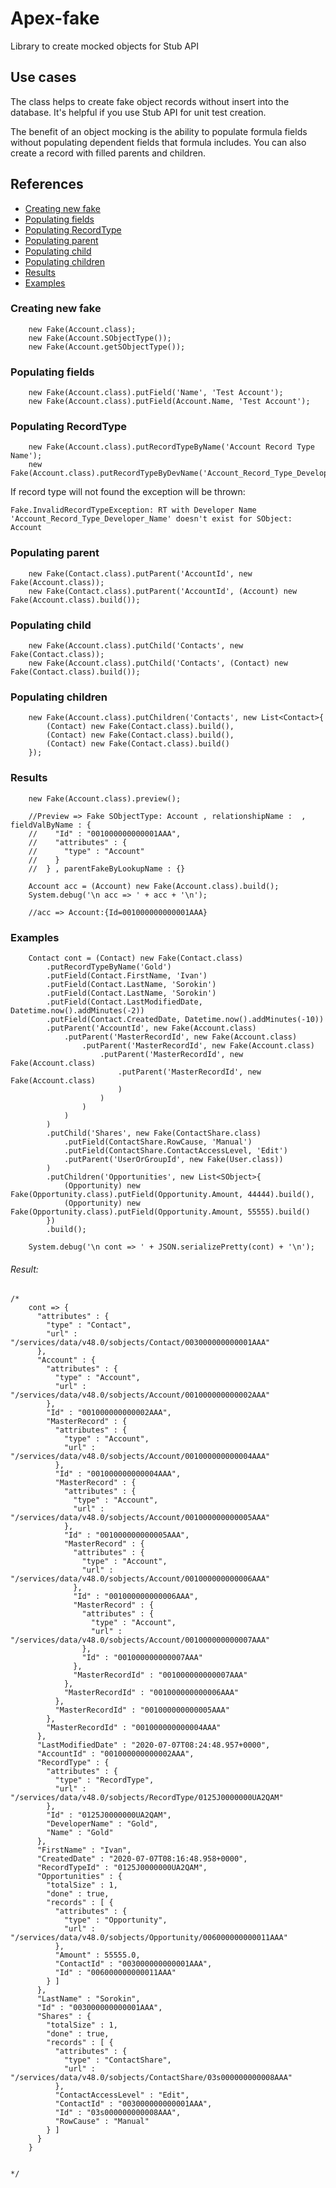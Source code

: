 # Apex-fake
Library to create mocked objects for Stub API

## Use cases
The class helps to create fake object records without insert into the database.
It's helpful if you use Stub API for unit test creation.

The benefit of an object mocking is the ability to populate formula fields without 
populating dependent fields that formula includes. You can also create a record with 
filled parents and children.



## References
- [Creating new fake](#Creating-new-fake)  
- [Populating fields](#Populating-fields)  
- [Populating RecordType](#Populating-RecordType)  
- [Populating parent](#Populating-parent)  
- [Populating child](#Populating-child)  
- [Populating children](#Populating-children)  
- [Results](#Results)  
- [Examples](#Examples)



### Creating new fake
```apex
    new Fake(Account.class);
    new Fake(Account.SObjectType());
    new Fake(Account.getSObjectType());
```


### Populating fields 
```apex
    new Fake(Account.class).putField('Name', 'Test Account');
    new Fake(Account.class).putField(Account.Name, 'Test Account');
```


### Populating RecordType
```apexpex
    new Fake(Account.class).putRecordTypeByName('Account Record Type Name');
    new Fake(Account.class).putRecordTypeByDevName('Account_Record_Type_Developer_Name');

```
If record type will not found the exception will be thrown:
```
Fake.InvalidRecordTypeException: RT with Developer Name 'Account_Record_Type_Developer_Name' doesn't exist for SObject: Account
```
### Populating parent
```apex
    new Fake(Contact.class).putParent('AccountId', new Fake(Account.class));
    new Fake(Contact.class).putParent('AccountId', (Account) new Fake(Account.class).build());

```

### Populating child
```apex
    new Fake(Account.class).putChild('Contacts', new Fake(Contact.class));
    new Fake(Account.class).putChild('Contacts', (Contact) new Fake(Contact.class).build());
```

### Populating children
```apex
    new Fake(Account.class).putChildren('Contacts', new List<Contact>{
        (Contact) new Fake(Contact.class).build(),
        (Contact) new Fake(Contact.class).build(),
        (Contact) new Fake(Contact.class).build()
    });
```
### Results
```apex
    new Fake(Account.class).preview();

    //Preview => Fake SObjectType: Account , relationshipName :  , fieldValByName : {
    //    "Id" : "001000000000001AAA",
    //    "attributes" : {
    //      "type" : "Account"
    //    }
    //  } , parentFakeByLookupName : {}

    Account acc = (Account) new Fake(Account.class).build();
    System.debug('\n acc => ' + acc + '\n');

    //acc => Account:{Id=001000000000001AAA}

```

### Examples

```apex
    Contact cont = (Contact) new Fake(Contact.class)
    	.putRecordTypeByName('Gold')
    	.putField(Contact.FirstName, 'Ivan')
    	.putField(Contact.LastName, 'Sorokin')
    	.putField(Contact.LastName, 'Sorokin')
    	.putField(Contact.LastModifiedDate, Datetime.now().addMinutes(-2))
    	.putField(Contact.CreatedDate, Datetime.now().addMinutes(-10))
    	.putParent('AccountId', new Fake(Account.class)
    		.putParent('MasterRecordId', new Fake(Account.class)
    			.putParent('MasterRecordId', new Fake(Account.class)
    				.putParent('MasterRecordId', new Fake(Account.class)
    					.putParent('MasterRecordId', new Fake(Account.class)
    					)
    				)
    			)
    		)
    	)
    	.putChild('Shares', new Fake(ContactShare.class)
    		.putField(ContactShare.RowCause, 'Manual')
    		.putField(ContactShare.ContactAccessLevel, 'Edit')
    		.putParent('UserOrGroupId', new Fake(User.class))
    	)
    	.putChildren('Opportunities', new List<SObject>{
    		(Opportunity) new Fake(Opportunity.class).putField(Opportunity.Amount, 44444).build(),
    		(Opportunity) new Fake(Opportunity.class).putField(Opportunity.Amount, 55555).build()
    	})
    	.build();
    
    System.debug('\n cont => ' + JSON.serializePretty(cont) + '\n');
```
###### Result:
```apex
/* 
    cont => {
      "attributes" : {
        "type" : "Contact",
        "url" : "/services/data/v48.0/sobjects/Contact/003000000000001AAA"
      },
      "Account" : {
        "attributes" : {
          "type" : "Account",
          "url" : "/services/data/v48.0/sobjects/Account/001000000000002AAA"
        },
        "Id" : "001000000000002AAA",
        "MasterRecord" : {
          "attributes" : {
            "type" : "Account",
            "url" : "/services/data/v48.0/sobjects/Account/001000000000004AAA"
          },
          "Id" : "001000000000004AAA",
          "MasterRecord" : {
            "attributes" : {
              "type" : "Account",
              "url" : "/services/data/v48.0/sobjects/Account/001000000000005AAA"
            },
            "Id" : "001000000000005AAA",
            "MasterRecord" : {
              "attributes" : {
                "type" : "Account",
                "url" : "/services/data/v48.0/sobjects/Account/001000000000006AAA"
              },
              "Id" : "001000000000006AAA",
              "MasterRecord" : {
                "attributes" : {
                  "type" : "Account",
                  "url" : "/services/data/v48.0/sobjects/Account/001000000000007AAA"
                },
                "Id" : "001000000000007AAA"
              },
              "MasterRecordId" : "001000000000007AAA"
            },
            "MasterRecordId" : "001000000000006AAA"
          },
          "MasterRecordId" : "001000000000005AAA"
        },
        "MasterRecordId" : "001000000000004AAA"
      },
      "LastModifiedDate" : "2020-07-07T08:24:48.957+0000",
      "AccountId" : "001000000000002AAA",
      "RecordType" : {
        "attributes" : {
          "type" : "RecordType",
          "url" : "/services/data/v48.0/sobjects/RecordType/0125J0000000UA2QAM"
        },
        "Id" : "0125J0000000UA2QAM",
        "DeveloperName" : "Gold",
        "Name" : "Gold"
      },
      "FirstName" : "Ivan",
      "CreatedDate" : "2020-07-07T08:16:48.958+0000",
      "RecordTypeId" : "0125J0000000UA2QAM",
      "Opportunities" : {
        "totalSize" : 1,
        "done" : true,
        "records" : [ {
          "attributes" : {
            "type" : "Opportunity",
            "url" : "/services/data/v48.0/sobjects/Opportunity/006000000000011AAA"
          },
          "Amount" : 55555.0,
          "ContactId" : "003000000000001AAA",
          "Id" : "006000000000011AAA"
        } ]
      },
      "LastName" : "Sorokin",
      "Id" : "003000000000001AAA",
      "Shares" : {
        "totalSize" : 1,
        "done" : true,
        "records" : [ {
          "attributes" : {
            "type" : "ContactShare",
            "url" : "/services/data/v48.0/sobjects/ContactShare/03s000000000008AAA"
          },
          "ContactAccessLevel" : "Edit",
          "ContactId" : "003000000000001AAA",
          "Id" : "03s000000000008AAA",
          "RowCause" : "Manual"
        } ]
      }
    }
    

*/

```